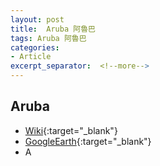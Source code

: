 ```yaml
---
layout: post
title:  Aruba 阿魯巴
tags: Aruba 阿魯巴 
categories:
- Article
excerpt_separator:  <!--more-->
---
```

## Aruba 
- [Wiki](https://zh.wikipedia.org/w/index.php?search=Aruba "Wiki"){:target="_blank"} 
- [GoogleEarth](https://earth.google.com/web/search/Aruba "GoogleEarth"){:target="_blank"} 
- A 

